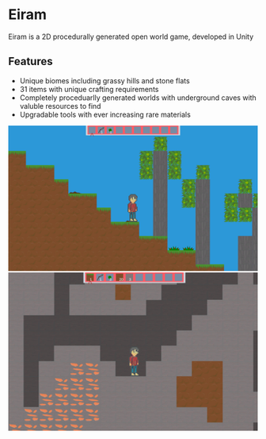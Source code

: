 # Eiram
Eiram is a 2D procedurally generated open world game, developed in Unity

## Features
- Unique biomes including grassy hills and stone flats
- 31 items with unique crafting requirements
- Completely proceduarlly generated worlds with underground caves with valuble resources to find
- Upgradable tools with ever increasing rare materials


![Eiram](images/eiram.png)
![Eiram Caves](images/eiram-caves.png)
